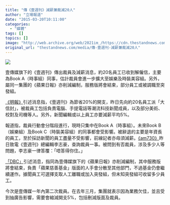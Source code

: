```yaml
---
title: "傳《壹週刊》減薪兼裁減20人"
author: "立場報道"
date: "2015-03-20T10:11:00"
categories:
  - "媒體"
tags: []
topics: []
image: "http://web.archive.org/web/2021im_/https://cdn.thestandnews.com/media/photos/cache/next-03_7e451_1200x0.png"
original_url: "thestandnews.com/media/傳-壹週刊-減薪兼裁減20人"
---
```

![](http://web.archive.org/web/2021im_/https://cdn.thestandnews.com/media/photos/cache/next-03_7e451_1200x0.png)

壹傳媒旗下的《壹週刊》傳出裁員及減薪消息，約20名員工已收到解僱信，主要為Book A（時事組）同事，估計裁員會進一步擴大至娛樂及時裝美容組。另外，屬同一集團的《蘋果日報》亦削減編制，服務版將會結束，部分員工或被調職至突發組。

[《明報》](http://web.archive.org/web/20210629030107/http://news.mingpao.com/pns/20%E4%BA%BA%E6%8E%A5%E3%80%8C%E5%A4%A7%E4%BF%A1%E5%B0%81%E3%80%8D%20%E3%80%8A%E5%A3%B9%E9%80%B1%E5%88%8A%E3%80%8B%E8%A3%81%E5%93%A1%E6%B8%9B%E8%96%AA/web_tc/article/20150320/s00002/1426786938334)引述消息指，《壹週刊》為節省20%的開支，昨日先向約20名員工派「大信封」，被裁員工包括負責電腦、手提電話等潮流科技新聞成員，以及部分美術、校對及司機等人。另外，新聞編輯或以上員工亦要減薪平均5%。

報道指，裁員行動會分階段進行，現時只集中在Book A（時事組）。未來Book B（娛樂組）及Book C（時裝美容組）的同事都會受影響。被辭退的主要是年資長的員工，至於採訪新聞的員工盡量不受影響，前線記者亦毋須減薪。[《am730》](http://web.archive.org/web/20210629030107/http://www.am730.com.hk/article-256373)昨日致電《壹週刊》總編輯李志豪，查詢裁員一事。被問到有否裁員，涉及多少人等問題，李志豪一律答覆：「唔答得你住。」

[「DBC」](http://web.archive.org/web/20210629030107/http://www.dbc.hk/radio2/news-detail/Id/50455/type/10/%E3%80%90%E6%B6%88%E6%81%AF%E3%80%91%E3%80%8A%E8%98%8B%E6%9E%9C%E6%97%A5%E5%A0%B1%E3%80%8B%E3%80%8A%E5%A3%B9%E9%80%B1%E5%88%8A%E3%80%8B%E8%A3%81%E5%93%A1)引述消息，指同為壹傳媒旗下的《蘋果日報》亦削減編制，其中服務版將會結束，負責「蘋果慈善基金」版面的人手會分散至其他部門，不過基金仍會繼續運作。據聞員工可選擇支取人工離職或加入突發組，但未知突發組可收留多少員工。

今次是壹傳媒一年內第二次裁員。在去年三月，集團就表示因為業務欠佳，並且受到抽廣告影響，需要會縮減開支5%，包括刪減版面及裁員。